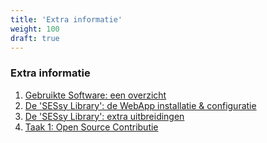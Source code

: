 ```yaml
---
title: 'Extra informatie'
weight: 100
draft: true
---
```


### Extra informatie

1. [Gebruikte Software: een overzicht](/extra/software)
2. [De 'SESsy Library': de WebApp installatie & configuratie](/extra/sessy)
3. [De 'SESsy Library': extra uitbreidingen](/extra/sessy-extending)
4. [Taak 1: Open Source Contributie](/extra/taak-oss)

